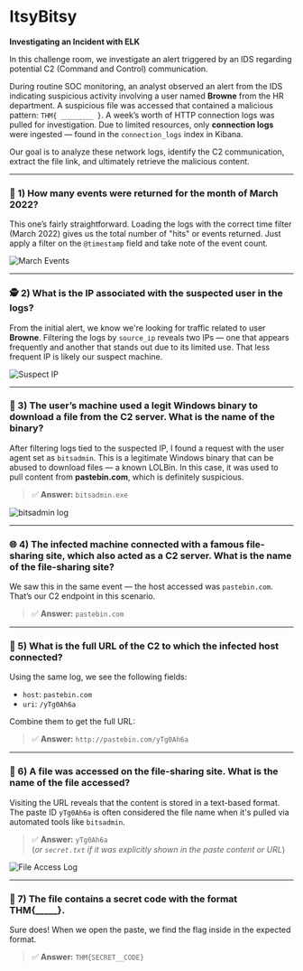 # ItsyBitsy  
**Investigating an Incident with ELK**

In this challenge room, we investigate an alert triggered by an IDS regarding potential C2 (Command and Control) communication.

During routine SOC monitoring, an analyst observed an alert from the IDS indicating suspicious activity involving a user named **Browne** from the HR department. A suspicious file was accessed that contained a malicious pattern: `THM{ ________ }`. A week’s worth of HTTP connection logs was pulled for investigation. Due to limited resources, only **connection logs** were ingested — found in the `connection_logs` index in Kibana.

Our goal is to analyze these network logs, identify the C2 communication, extract the file link, and ultimately retrieve the malicious content.

---

### 🔎 1) How many events were returned for the month of March 2022?

This one’s fairly straightforward. Loading the logs with the correct time filter (March 2022) gives us the total number of "hits" or events returned. Just apply a filter on the `@timestamp` field and take note of the event count.

![March Events](images/question1_answer.png)

---

### 🕵️ 2) What is the IP associated with the suspected user in the logs?

From the initial alert, we know we're looking for traffic related to user **Browne**. Filtering the logs by `source_ip` reveals two IPs — one that appears frequently and another that stands out due to its limited use. That less frequent IP is likely our suspect machine.

![Suspect IP](images/question2_answer.png)

---

### 💾 3) The user’s machine used a legit Windows binary to download a file from the C2 server. What is the name of the binary?

After filtering logs tied to the suspected IP, I found a request with the user agent set as `bitsadmin`. This is a legitimate Windows binary that can be abused to download files — a known LOLBin. In this case, it was used to pull content from **pastebin.com**, which is definitely suspicious.

> ✅ **Answer:** `bitsadmin.exe`

![bitsadmin log](images/question3_answer.png)

---

### 🌐 4) The infected machine connected with a famous file-sharing site, which also acted as a C2 server. What is the name of the file-sharing site?

We saw this in the same event — the host accessed was `pastebin.com`. That’s our C2 endpoint in this scenario.

> ✅ **Answer:** `pastebin.com`

---

### 🔗 5) What is the full URL of the C2 to which the infected host connected?

Using the same log, we see the following fields:
- `host`: `pastebin.com`
- `uri`: `/yTg0Ah6a`

Combine them to get the full URL:

> ✅ **Answer:** `http://pastebin.com/yTg0Ah6a`

---

### 📄 6) A file was accessed on the file-sharing site. What is the name of the file accessed?

Visiting the URL reveals that the content is stored in a text-based format. The paste ID `yTg0Ah6a` is often considered the file name when it's pulled via automated tools like `bitsadmin`.

> ✅ **Answer:** `yTg0Ah6a`  
(*or `secret.txt` if it was explicitly shown in the paste content or URL*)

![File Access Log](images/question5_answer.png)

---

### 🧩 7) The file contains a secret code with the format THM{_____}.

Sure does! When we open the paste, we find the flag inside in the expected format.

> ✅ **Answer:** `THM{SECRET__CODE}`






